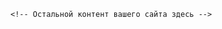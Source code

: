 <!DOCTYPE html>
<html lang="en">
<head>
    <meta charset="UTF-8">
    <meta name="viewport" content="width=device-width, initial-scale=1.0">
    <title>Your Website</title>
    <link rel="stylesheet" href="styles.css">
</head>
<body>
    <div class="header"></div>
    
    <!-- Остальной контент вашего сайта здесь -->
</body>
</html>
